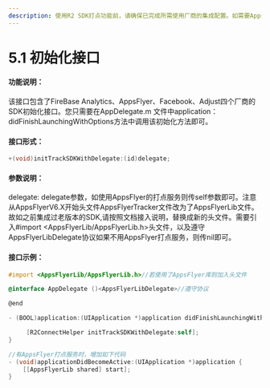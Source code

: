 ```yaml
---
description: 使用R2 SDK打点功能前，请确保已完成所需使用厂商的集成配置。如需要AppsFlyer和Firebase打点，请完成相关的配置，再继续下文。
---
```


# 5.1 初始化接口

#### 功能说明：

 该接口包含了FireBase Analytics、AppsFlyer、Facebook、Adjust四个厂商的SDK初始化接口。您只需要在AppDelegate.m 文件中application：didFinishLaunchingWithOptions方法中调用该初始化方法即可。

#### 接口形式：

```objectivec
+(void)initTrackSDKWithDelegate:(id)delegate;
```

#### 参数说明：

 delegate: delegate参数，如使用AppsFlyer的打点服务则传self参数即可。注意从AppsFlyerV6.X开始头文件AppsFlyerTracker文件改为了AppsFlyerLib文件。故如之前集成过老版本的SDK,请按照文档接入说明，替换成新的头文件。需要引入\#import &lt;AppsFlyerLib/AppsFlyerLib.h&gt;头文件，以及遵守AppsFlyerLibDelegate协议如果不用AppsFlyer打点服务，则传nil即可。

#### 接口示例：

```objectivec
#import <AppsFlyerLib/AppsFlyerLib.h>//若使用了AppsFlyer库则加入头文件

@interface AppDelegate ()<AppsFlyerLibDelegate>//遵守协议

@end   

- (BOOL)application:(UIApplication *)application didFinishLaunchingWithOptions:(NSDictionary *)launchOptions {

     [R2ConnectHelper initTrackSDKWithDelegate:self];
}

//有AppsFlyer打点服务时，增加如下代码
- (void)applicationDidBecomeActive:(UIApplication *)application {
    [[AppsFlyerLib shared] start];
}
```

